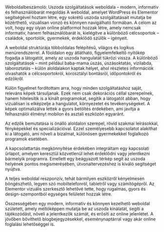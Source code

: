 Weboldalbeszámoló: Uszoda szolgáltatások weboldala – modern, informatív és felhasználóbarát megoldás
A weboldal, amelyet WordPress és Elementor segítségével hoztam létre, egy sokrétű uszoda szolgáltatásait mutatja be közérthető, vizuálisan vonzó és könnyen navigálható formában. A célom az volt, hogy egy olyan online platformot hozzak létre, amely nemcsak informatív, hanem felhasználóbarát is, kielégítve a különböző célcsoportok – családok, sportolók, gyermekek, érdeklődő szülők – igényeit.

A weboldal struktúrája többoldalas felépítésű, világos és logikus menürendszerrel. A főoldalon egy átlátható, figyelemfelkeltő nyitókép fogadja a látogatót, amely az uszoda hangulatát tükrözi vissza. A különböző szolgáltatások – mint például baba-mama úszás, úszásoktatás, vízilabda, táboroztatás – külön aloldalakon kaptak helyet, ahol részletes információk olvashatók a célcsoportokról, korosztályi bontásról, időpontokról és edzőkről.

Külön figyelmet fordítottam arra, hogy minden szolgáltatáshoz saját, releváns képek társuljanak. Ezek nem csak dekorációs céllal szerepelnek, hanem hitelesítik is a kínált programokat, segítik a látogatót abban, hogy vizuálisan is elképzelje a hangulatot, környezetet és tevékenységeket. A képek optimalizálva lettek a gyors betöltés érdekében, ami javítja a felhasználói élményt mobilon és asztali eszközön egyaránt.

Az edzők bemutatása is önálló aloldalon szerepel, rövid szakmai leírásokkal, fényképekkel és specializációval. Ezzel személyesebb kapcsolatot alakíthat ki a látogató, ami növeli a bizalmat, különösen gyermekekkel foglalkozó programok esetében.

A kapcsolattartás megkönnyítése érdekében integráltam egy kapcsolati űrlapot, amelyen keresztül közvetlenül lehet érdeklődni vagy jelentkezni bármelyik programra. Emellett egy beágyazott térkép segít az uszoda helyének pontos megismerésében, útvonaltervezéshez is kiváló segítséget nyújtva.

A teljes weboldal reszponzív, tehát bármilyen eszközről kényelmesen böngészhető, legyen szó mobiltelefonról, tabletről vagy számítógépről. Az Elementor vizuális szerkesztő lehetővé tette, hogy rugalmas, gyors és design-szempontból egységes felületet hozzak létre.

Összességében egy modern, informatív és könnyen kezelhető weboldal született, amely méltóképpen mutatja be az uszoda kínálatát, segíti a tájékozódást, növeli a jelentkezők számát, és erősíti az online jelenlétet. A jövőben bővíthető blogbejegyzésekkel, eseménynaptárral vagy akár online foglalási lehetőséggel is.
